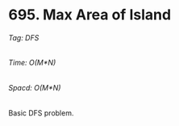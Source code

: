 # 695. Max Area of Island

###### Tag: DFS

###### Time: O(M*N)
###### Spacd: O(M*N)

Basic DFS problem.